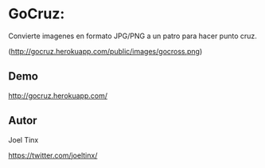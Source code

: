 # GoCruz:

Convierte imagenes en formato JPG/PNG a un patro para hacer punto cruz.

(http://gocruz.herokuapp.com/public/images/gocross.png)




## Demo

http://gocruz.herokuapp.com/


## Autor
Joel Tinx

https://twitter.com/joeltinx/

